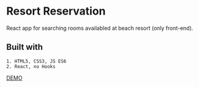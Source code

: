 # Resort Reservation
React app for searching rooms availabled at beach resort (only front-end).

## Built with
```
1. HTML5, CSS3, JS ES6
2. React, no Hooks
```

[DEMO](https://hopeful-colden-8dc9c6.netlify.com/)
